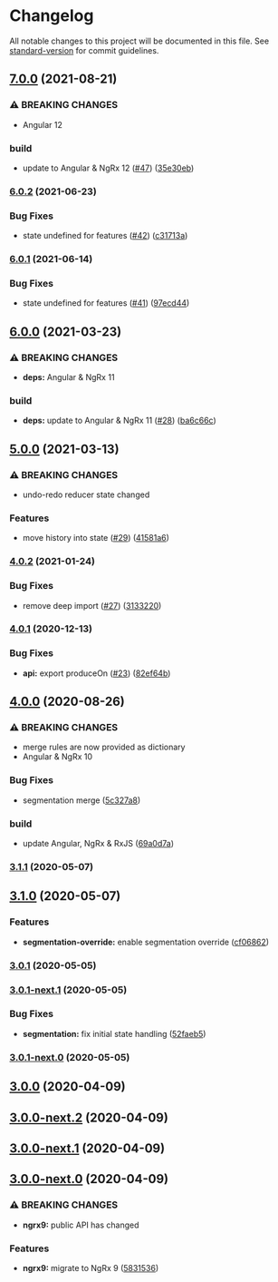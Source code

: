 # Changelog

All notable changes to this project will be documented in this file. See [standard-version](https://github.com/conventional-changelog/standard-version) for commit guidelines.

## [7.0.0](https://github.com/nilsmehlhorn/ngrx-wieder/compare/v6.0.2...v7.0.0) (2021-08-21)


### ⚠ BREAKING CHANGES

* Angular 12

### build

* update to Angular & NgRx 12 ([#47](https://github.com/nilsmehlhorn/ngrx-wieder/issues/47)) ([35e30eb](https://github.com/nilsmehlhorn/ngrx-wieder/commit/35e30ebc9588d1d36f4fc1955e10a9ece6b2d6eb))

### [6.0.2](https://github.com/nilsmehlhorn/ngrx-wieder/compare/v6.0.1...v6.0.2) (2021-06-23)


### Bug Fixes

* state undefined for features ([#42](https://github.com/nilsmehlhorn/ngrx-wieder/issues/42)) ([c31713a](https://github.com/nilsmehlhorn/ngrx-wieder/commit/c31713ac3bd303a2b21adb3cda9aae473c176078))

### [6.0.1](https://github.com/nilsmehlhorn/ngrx-wieder/compare/v6.0.0...v6.0.1) (2021-06-14)


### Bug Fixes

* state undefined for features ([#41](https://github.com/nilsmehlhorn/ngrx-wieder/issues/41)) ([97ecd44](https://github.com/nilsmehlhorn/ngrx-wieder/commit/97ecd44ba9213929c387a2a6db3c2fd51e2724a4))

## [6.0.0](https://github.com/nilsmehlhorn/ngrx-wieder/compare/v5.0.0...v6.0.0) (2021-03-23)


### ⚠ BREAKING CHANGES

* **deps:** Angular & NgRx 11

### build

* **deps:** update to Angular & NgRx 11 ([#28](https://github.com/nilsmehlhorn/ngrx-wieder/issues/28)) ([ba6c66c](https://github.com/nilsmehlhorn/ngrx-wieder/commit/ba6c66c7e663f1f6bc02be1917fced56b6725ed8))

## [5.0.0](https://github.com/nilsmehlhorn/ngrx-wieder/compare/v4.0.2...v5.0.0) (2021-03-13)


### ⚠ BREAKING CHANGES

* undo-redo reducer state changed

### Features

* move history into state ([#29](https://github.com/nilsmehlhorn/ngrx-wieder/issues/29)) ([41581a6](https://github.com/nilsmehlhorn/ngrx-wieder/commit/41581a6b8d28ef8c27797aed059a8f8fb7b8ceeb))

### [4.0.2](https://github.com/nilsmehlhorn/ngrx-wieder/compare/v4.0.1...v4.0.2) (2021-01-24)


### Bug Fixes

* remove deep import ([#27](https://github.com/nilsmehlhorn/ngrx-wieder/issues/27)) ([3133220](https://github.com/nilsmehlhorn/ngrx-wieder/commit/3133220d37ff6846b55674210fd03bc6f481376c))

### [4.0.1](https://github.com/nilsmehlhorn/ngrx-wieder/compare/v4.0.0...v4.0.1) (2020-12-13)


### Bug Fixes

* **api:** export produceOn ([#23](https://github.com/nilsmehlhorn/ngrx-wieder/issues/23)) ([82ef64b](https://github.com/nilsmehlhorn/ngrx-wieder/commit/82ef64b859ce9acf5761ace3d3b03fdb9b7fdc04))

## [4.0.0](https://github.com/nilsmehlhorn/ngrx-wieder/compare/v3.1.1...v4.0.0) (2020-08-26)


### ⚠ BREAKING CHANGES

* merge rules are now provided as dictionary
* Angular & NgRx 10

### Bug Fixes

* segmentation merge ([5c327a8](https://github.com/nilsmehlhorn/ngrx-wieder/commit/5c327a81ade46dc492abf061995b5657001122b4))


### build

* update Angular, NgRx & RxJS ([69a0d7a](https://github.com/nilsmehlhorn/ngrx-wieder/commit/69a0d7a45226b7b4c35db656a8e6688cd7c7f3de))

### [3.1.1](https://github.com/nilsmehlhorn/ngrx-wieder/compare/v3.1.0...v3.1.1) (2020-05-07)

## [3.1.0](https://github.com/nilsmehlhorn/ngrx-wieder/compare/v3.0.1...v3.1.0) (2020-05-07)


### Features

* **segmentation-override:** enable segmentation override ([cf06862](https://github.com/nilsmehlhorn/ngrx-wieder/commit/cf068626cdd1b317c43e70eb5cfb64d659b05ddc))

### [3.0.1](https://github.com/nilsmehlhorn/ngrx-wieder/compare/v3.0.1-next.1...v3.0.1) (2020-05-05)

### [3.0.1-next.1](https://github.com/nilsmehlhorn/ngrx-wieder/compare/v3.0.1-next.0...v3.0.1-next.1) (2020-05-05)


### Bug Fixes

* **segmentation:** fix initial state handling ([52faeb5](https://github.com/nilsmehlhorn/ngrx-wieder/commit/52faeb5de3ee43352ea916ca52c423ddb6fb428e))

### [3.0.1-next.0](https://github.com/nilsmehlhorn/ngrx-wieder/compare/v3.0.0...v3.0.1-next.0) (2020-05-05)

## [3.0.0](https://github.com/nilsmehlhorn/ngrx-wieder/compare/v3.0.0-next.2...v3.0.0) (2020-04-09)

## [3.0.0-next.2](https://github.com/nilsmehlhorn/ngrx-wieder/compare/v3.0.0-next.1...v3.0.0-next.2) (2020-04-09)

## [3.0.0-next.1](https://github.com/nilsmehlhorn/ngrx-wieder/compare/v3.0.0-next.0...v3.0.0-next.1) (2020-04-09)

## [3.0.0-next.0](https://github.com/nilsmehlhorn/ngrx-wieder/compare/v2.0.0...v3.0.0-next.0) (2020-04-09)


### ⚠ BREAKING CHANGES

* **ngrx9:** public API has changed

### Features

* **ngrx9:** migrate to NgRx 9 ([5831536](https://github.com/nilsmehlhorn/ngrx-wieder/commit/5831536f4b6ea76b2ba370f90b26e1644580cb7a))
